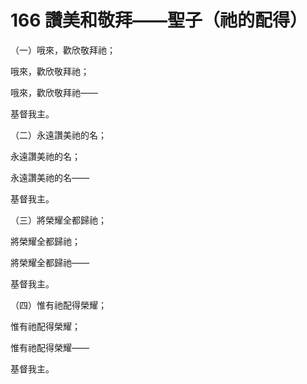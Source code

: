 # 166 讚美和敬拜——聖子（祂的配得）

（一）哦來，歡欣敬拜祂；

哦來，歡欣敬拜祂；

哦來，歡欣敬拜祂——

基督我主。

（二）永遠讚美祂的名；

永遠讚美祂的名；

永遠讚美祂的名——

基督我主。

（三）將榮耀全都歸祂；

將榮耀全都歸祂；

將榮耀全都歸祂——

基督我主。

（四）惟有祂配得榮耀；

惟有祂配得榮耀；

惟有祂配得榮耀——

基督我主。

